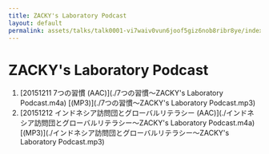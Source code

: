 ```yaml
---
title: ZACKY's Laboratory Podcast
layout: default
permalink: assets/talks/talk0001-vi7waiv0vun6joof5giz6nob8ribr8ye/index.html
---
```

# ZACKY's Laboratory Podcast

1. [20151211 7つの習慣 (AAC)](./7つの習慣〜ZACKY's Laboratory Podcast.m4a) [(MP3)](./7つの習慣〜ZACKY's Laboratory Podcast.mp3)
2. [20151212 インドネシア訪問団とグローバルリテラシー (AAC)](./インドネシア訪問団とグローバルリテラシー〜ZACKY's Laboratory Podcast.m4a) [(MP3)](./インドネシア訪問団とグローバルリテラシー〜ZACKY's Laboratory Podcast.mp3)

